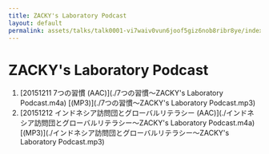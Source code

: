 ```yaml
---
title: ZACKY's Laboratory Podcast
layout: default
permalink: assets/talks/talk0001-vi7waiv0vun6joof5giz6nob8ribr8ye/index.html
---
```

# ZACKY's Laboratory Podcast

1. [20151211 7つの習慣 (AAC)](./7つの習慣〜ZACKY's Laboratory Podcast.m4a) [(MP3)](./7つの習慣〜ZACKY's Laboratory Podcast.mp3)
2. [20151212 インドネシア訪問団とグローバルリテラシー (AAC)](./インドネシア訪問団とグローバルリテラシー〜ZACKY's Laboratory Podcast.m4a) [(MP3)](./インドネシア訪問団とグローバルリテラシー〜ZACKY's Laboratory Podcast.mp3)

